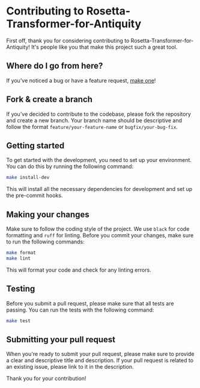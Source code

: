 # Contributing to Rosetta-Transformer-for-Antiquity

First off, thank you for considering contributing to Rosetta-Transformer-for-Antiquity! It's people like you that make this project such a great tool.

## Where do I go from here?

If you've noticed a bug or have a feature request, [make one](https://github.com/your-repo/Rosetta-Transformer-for-Antiquity/issues/new)!

## Fork & create a branch

If you've decided to contribute to the codebase, please fork the repository and create a new branch. Your branch name should be descriptive and follow the format `feature/your-feature-name` or `bugfix/your-bug-fix`.

## Getting started

To get started with the development, you need to set up your environment. You can do this by running the following command:

```bash
make install-dev
```

This will install all the necessary dependencies for development and set up the pre-commit hooks.

## Making your changes

Make sure to follow the coding style of the project. We use `black` for code formatting and `ruff` for linting. Before you commit your changes, make sure to run the following commands:

```bash
make format
make lint
```

This will format your code and check for any linting errors.

## Testing

Before you submit a pull request, please make sure that all tests are passing. You can run the tests with the following command:

```bash
make test
```

## Submitting your pull request

When you're ready to submit your pull request, please make sure to provide a clear and descriptive title and description. If your pull request is related to an existing issue, please link to it in the description.

Thank you for your contribution!
